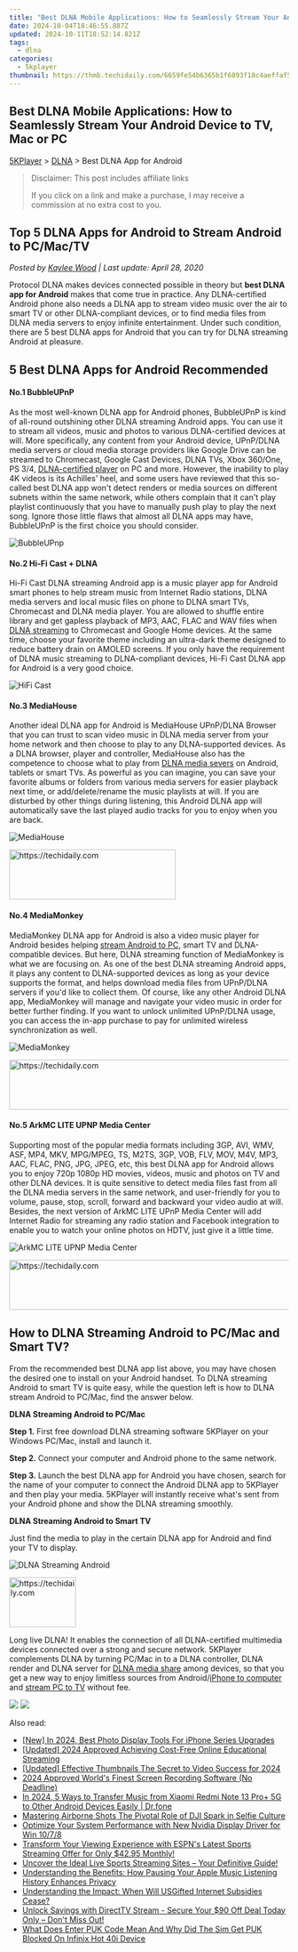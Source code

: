 ```yaml
---
title: "Best DLNA Mobile Applications: How to Seamlessly Stream Your Android Device to TV, Mac or PC"
date: 2024-10-04T18:46:55.887Z
updated: 2024-10-11T18:52:14.821Z
tags:
  - dlna
categories:
  - 5kplayer
thumbnail: https://thmb.techidaily.com/6659fe54b6365b1f6893f18c4aeffaf5df66ed6e08cee6f612c187a5f5545374.jpg
---
```


## Best DLNA Mobile Applications: How to Seamlessly Stream Your Android Device to TV, Mac or PC

[5KPlayer](https://tools.techidaily.com/5kplayer/products/) \> [DLNA](https://tools.techidaily.com/5kplayer/dlna/) \> Best DLNA App for Android

>  Disclaimer: This post includes affiliate links
>
>  If you click on a link and make a purchase, I may receive a commission at no extra cost to you.
>

## Top 5 DLNA Apps for Android to Stream Android to PC/Mac/TV

 _Posted by [Kaylee Wood](https://www.quora.com/profile/Amanda-Hu-21) | Last update: April 28, 2020_

Protocol DLNA makes devices connected possible in theory but **best DLNA app for Android** makes that come true in practice. Any DLNA-certified Android phone also needs a DLNA app to stream video music over the air to smart TV or other DLNA-compliant devices, or to find media files from DLNA media servers to enjoy infinite entertainment. Under such condition, there are 5 best DLNA apps for Android that you can try for DLNA streaming Android at pleasure.

## 5 Best DLNA Apps for Android Recommended

#### **No.1 BubbleUPnP**

As the most well-known DLNA app for Android phones, BubbleUPnP is kind of all-round outshining other DLNA streaming Android apps. You can use it to stream all videos, music and photos to various DLNA-certified devices at will. More specifically, any content from your Android device, UPnP/DLNA media servers or cloud media storage providers like Google Drive can be streamed to Chromecast, Google Cast Devices, DLNA TVs, Xbox 360/One, PS 3/4, [DLNA-certified player](https://tools.techidaily.com/5kplayer/dlna/) on PC and more. However, the inability to play 4K videos is its Achilles' heel, and some users have reviewed that this so-called best DLNA app won't detect renders or media sources on different subnets within the same network, while others complain that it can't play playlist continuously that you have to manually push play to play the next song. Ignore those little flaws that almost all DLNA apps may have, BubbleUPnP is the first choice you should consider.

![BubbleUPnp](https://www.5kplayer.com/dlna/img/bubbleupnp-app.jpg) 

#### **No.2 Hi-Fi Cast + DLNA**

Hi-Fi Cast DLNA streaming Android app is a music player app for Android smart phones to help stream music from Internet Radio stations, DLNA media servers and local music files on phone to DLNA smart TVs, Chromecast and DLNA media player. You are allowed to shuffle entire library and get gapless playback of MP3, AAC, FLAC and WAV files when [DLNA streaming](https://tools.techidaily.com/5kplayer/dlna/) to Chromecast and Google Home devices. At the same time, choose your favorite theme including an ultra-dark theme designed to reduce battery drain on AMOLED screens. If you only have the requirement of DLNA music streaming to DLNA-compliant devices, Hi-Fi Cast DLNA app for Android is a very good choice.

![HiFi Cast](https://www.5kplayer.com/dlna/img/hifi-cast-app.jpg) 

#### **No.3 MediaHouse**

Another ideal DLNA app for Android is MediaHouse UPnP/DLNA Browser that you can trust to scan video music in DLNA media server from your home network and then choose to play to any DLNA-supported devices. As a DLNA browser, player and controller, MediaHouse also has the competence to choose what to play from [DLNA media severs](https://tools.techidaily.com/5kplayer/dlna/) on Android, tablets or smart TVs. As powerful as you can imagine, you can save your favorite albums or folders from various media servers for easier playback next time, or add/delete/rename the music playlists at will. If you are disturbed by other things during listening, this Android DLNA app will automatically save the last played audio tracks for you to enjoy when you are back.

![MediaHouse](https://www.5kplayer.com/dlna/img/mediahouse.jpg) 

<!-- affiliate ads begin -->
<a href="https://aligracehair.sjv.io/c/5597632/2016143/19272" target="_top" id="2016143">
  <img src="//a.impactradius-go.com/display-ad/19272-2016143" border="0" alt="https://techidaily.com" width="300" height="90"/>
</a>
<img height="0" width="0" src="https://aligracehair.sjv.io/i/5597632/2016143/19272" style="position:absolute;visibility:hidden;" border="0" />
<!-- affiliate ads end -->

#### **No.4 MediaMonkey**

MediaMonkey DLNA app for Android is also a video music player for Android besides helping [stream Android to PC](https://tools.techidaily.com/5kplayer/dlna/), smart TV and DLNA-compatible devices. But here, DLNA streaming function of MediaMonkey is what we are focusing on. As one of the best DLNA streaming Android apps, it plays any content to DLNA-supported devices as long as your device supports the format, and helps download media files from UPnP/DLNA servers if you'd like to collect them. Of course, like any other Android DLNA app, MediaMonkey will manage and navigate your video music in order for better further finding. If you want to unlock unlimited UPnP/DLNA usage, you can access the in-app purchase to pay for unlimited wireless synchronization as well.

![MediaMonkey](https://www.5kplayer.com/dlna/img/mediamonkey.jpg) 

<!-- affiliate ads begin -->
<a href="https://appsumo.8odi.net/c/5597632/2094429/7443" target="_top" id="2094429">
  <img src="//a.impactradius-go.com/display-ad/7443-2094429" border="0" alt="https://techidaily.com" width="728" height="90"/>
</a>
<img height="0" width="0" src="https://appsumo.8odi.net/i/5597632/2094429/7443" style="position:absolute;visibility:hidden;" border="0" />
<!-- affiliate ads end -->

#### **No.5 ArkMC LITE UPNP Media Center**

Supporting most of the popular media formats including 3GP, AVI, WMV, ASF, MP4, MKV, MPG/MPEG, TS, M2TS, 3GP, VOB, FLV, MOV, M4V, MP3, AAC, FLAC, PNG, JPG, JPEG, etc, this best DLNA app for Android allows you to enjoy 720p 1080p HD movies, videos, music and photos on TV and other DLNA devices. It is quite sensitive to detect media files fast from all the DLNA media servers in the same network, and user-friendly for you to volume, pause, stop, scroll, forward and backward your video audio at will. Besides, the next version of ArkMC LITE UPnP Media Center will add Internet Radio for streaming any radio station and Facebook integration to enable you to watch your online photos on HDTV, just give it a little time.

![ArkMC LITE UPNP Media Center](https://www.5kplayer.com/dlna/img/arkmc-app.jpg) 

<!-- affiliate ads begin -->
<a href="https://ephamedtechinc.pxf.io/c/5597632/2130528/26400" target="_top" id="2130528">
  <img src="//a.impactradius-go.com/display-ad/26400-2130528" border="0" alt="https://techidaily.com" width="728" height="90"/>
</a>
<img height="0" width="0" src="https://ephamedtechinc.pxf.io/i/5597632/2130528/26400" style="position:absolute;visibility:hidden;" border="0" />
<!-- affiliate ads end -->

## How to DLNA Streaming Android to PC/Mac and Smart TV?

From the recommended best DLNA app list above, you may have chosen the desired one to install on your Android handset. To DLNA streaming Android to smart TV is quite easy, while the question left is how to DLNA stream Android to PC/Mac, find the answer below.

**DLNA Streaming Android to PC/Mac**

**Step 1.** First free download DLNA streaming software 5KPlayer on your Windows PC/Mac, install and launch it.

**Step 2.** Connect your computer and Android phone to the same network.

**Step 3.** Launch the best DLNA app for Android you have chosen, search for the name of your computer to connect the Android DLNA app to 5KPlayer and then play your media. 5KPlayer will instantly receive what's sent from your Android phone and show the DLNA streaming smoothly.

**DLNA Streaming Android to Smart TV**

Just find the media to play in the certain DLNA app for Android and find your TV to display.

![DLNA Streaming Android](https://www.5kplayer.com/dlna/img/1.png) 

<!-- affiliate ads begin -->
<a href="https://bluettifr.pxf.io/c/5597632/2145079/17095" target="_top" id="2145079">
  <img src="//a.impactradius-go.com/display-ad/17095-2145079" border="0" alt="https://techidaily.com" width="120" height="90"/>
</a>
<img height="0" width="0" src="https://bluettifr.pxf.io/i/5597632/2145079/17095" style="position:absolute;visibility:hidden;" border="0" />
<!-- affiliate ads end -->

Long live DLNA! It enables the connection of all DLNA-certified multimedia devices connected over a strong and secure network. 5KPlayer complements DLNA by turning PC/Mac in to a DLNA controller, DLNA render and DLNA server for [DLNA media share](https://tools.techidaily.com/5kplayer/dlna/) among devices, so that you get a new way to enjoy limitless sources from Android/[iPhone to computer](https://tools.techidaily.com/5kplayer/dlna/) and [stream PC to TV](https://tools.techidaily.com/5kplayer/dlna/) without fee. 

[![](https://www.5kplayer.com/dlna/../button/freedownwhitewin.png)](https://tools.techidaily.com/5kplayer/products/) [![](https://www.5kplayer.com/dlna/../button/freedownbackmac.png)](https://tools.techidaily.com/5kplayer/products/)

<ins class="adsbygoogle"
     style="display:block"
     data-ad-format="autorelaxed"
     data-ad-client="ca-pub-7571918770474297"
     data-ad-slot="1223367746"></ins>

<ins class="adsbygoogle"
     style="display:block"
     data-ad-client="ca-pub-7571918770474297"
     data-ad-slot="8358498916"
     data-ad-format="auto"
     data-full-width-responsive="true"></ins>

<span class="atpl-alsoreadstyle">Also read:</span>
<div><ul>
<li><a href="https://fox-access.techidaily.com/new-in-2024-best-photo-display-tools-for-iphone-series-upgrades/"><u>[New] In 2024, Best Photo Display Tools For iPhone Series Upgrades</u></a></li>
<li><a href="https://video-capture.techidaily.com/updated-2024-approved-achieving-cost-free-online-educational-streaming/"><u>[Updated] 2024 Approved Achieving Cost-Free Online Educational Streaming</u></a></li>
<li><a href="https://facebook-video-footage.techidaily.com/updated-effective-thumbnails-the-secret-to-video-success-for-2024/"><u>[Updated] Effective Thumbnails The Secret to Video Success for 2024</u></a></li>
<li><a href="https://screen-activity-recording.techidaily.com/2024-approved-worlds-finest-screen-recording-software-no-deadline/"><u>2024 Approved World's Finest Screen Recording Software (No Deadline)</u></a></li>
<li><a href="https://android-transfer.techidaily.com/in-2024-5-ways-to-transfer-music-from-xiaomi-redmi-note-13-proplus-5g-to-other-android-devices-easily-drfone-by-drfone-transfer-from-android-transfer-from-android/"><u>In 2024, 5 Ways to Transfer Music from Xiaomi Redmi Note 13 Pro+ 5G to Other Android Devices Easily | Dr.fone</u></a></li>
<li><a href="https://extra-tips.techidaily.com/mastering-airborne-shots-the-pivotal-role-of-dji-spark-in-selfie-culture/"><u>Mastering Airborne Shots The Pivotal Role of DJI Spark in Selfie Culture</u></a></li>
<li><a href="https://hardware-updates.techidaily.com/1722970766052-optimize-your-system-performance-with-new-nvidia-display-driver-for-win-1078/"><u>Optimize Your System Performance with New Nvidia Display Driver for Win 10/7/8</u></a></li>
<li><a href="https://media-tips.techidaily.com/transform-your-viewing-experience-with-espns-latest-sports-streaming-offer-for-only-4295-monthly/"><u>Transform Your Viewing Experience with ESPN's Latest Sports Streaming Offer for Only $42.95 Monthly!</u></a></li>
<li><a href="https://media-tips.techidaily.com/uncover-the-ideal-live-sports-streaming-sites-your-definitive-guide/"><u>Uncover the Ideal Live Sports Streaming Sites – Your Definitive Guide!</u></a></li>
<li><a href="https://media-tips.techidaily.com/understanding-the-benefits-how-pausing-your-apple-music-listening-history-enhances-privacy/"><u>Understanding the Benefits: How Pausing Your Apple Music Listening History Enhances Privacy</u></a></li>
<li><a href="https://media-tips.techidaily.com/understanding-the-impact-when-will-usgifted-internet-subsidies-cease/"><u>Understanding the Impact: When Will USGifted Internet Subsidies Cease?</u></a></li>
<li><a href="https://media-tips.techidaily.com/unlock-savings-with-directtv-stream-secure-your-90-off-deal-today-only-dont-miss-out/"><u>Unlock Savings with DirectTV Stream - Secure Your $90 Off Deal Today Only – Don't Miss Out!</u></a></li>
<li><a href="https://sim-unlock.techidaily.com/what-does-enter-puk-code-mean-and-why-did-the-sim-get-puk-blocked-on-infinix-hot-40i-device-by-drfone-android/"><u>What Does Enter PUK Code Mean And Why Did The Sim Get PUK Blocked On Infinix Hot 40i Device</u></a></li>
</ul></div>

